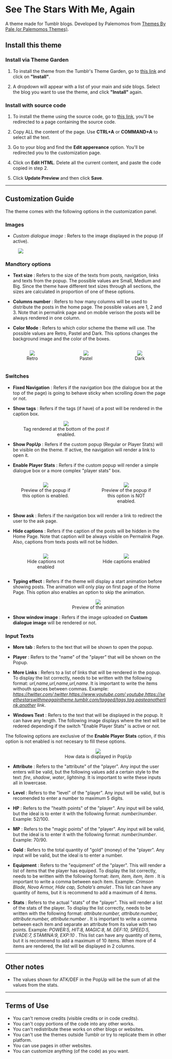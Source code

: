 # See The Stars With Me, Again

A theme made for Tumblr blogs. Developed by Palemomos from [Themes By Pale (or Palemomos Themes)](https://themesbypale.tumblr.com/). 

## Install this theme

### Install via Theme Garden

1. To install the theme from the Tumblr's Theme Garden, go to [this link](https://www.tumblr.com/theme/41258) and click on **"Install"**. 

2. A dropdown will appear with a list of your main and side blogs. Select the blog you want to use the theme, and click **"Install"** again.

### Install with source code

1. To install the theme using the source code, go to [this link](https://gitlab.com/Palemona/tumblr-themes/-/raw/master/See_The_Stars_With_Me,_Again/seethestarswithmeagain.html), you'll be redirected to a page containing the source code.

2. Copy ALL the content of the page. Use **CTRL+A** or **COMMAND+A** to select all the text.

3. Go to your blog and find the **Edit appereance** option. You'll be redirected you to the customization page.

4. Click on **Edit HTML**. Delete all the current content, and paste the code copied in step 2.

5. Click **Update Preview** and then click **Save**.

--------

## Customization Guide

The theme comes with the following options in the customization panel.

### Images

- *Custom dialogue image* : Refers to the image displayed in the popup (if active).

<figure style="width: 400px;">
    <img src="imgs/5.jpg" />
</figure>

### Mandtory options

- **Text size** : Refers to the size of the texts from posts, navigation, links and texts from the popup. The possible values are Small, Medium and Big. Since the theme have different text sizes through all sections, the sizes are calculated in proportion of one of these options.

- **Columns number** : Refers to how many columns will be used to distribute the posts in the home page. The possible values are 1, 2 and 3. Note that in permalink page and on mobile verison the posts will be always rendered in one column.

- **Color Mode** : Refers to which color scheme the theme will use. The possible values are Retro, Pastel and Dark. This options changes the background image and the color of the boxes.

<div style="display: flex;">
    <figure style="width: 300px; text-align: center;">
        <img src="imgs/retro.gif" />
        <figcaption>Retro</figcaption>
    </figure>
    <figure style="width: 300px; text-align: center;">
        <img src="imgs/pastel.gif" />
        <figcaption>Pastel</figcaption>
    </figure>
    <figure style="width: 300px; text-align: center;">
        <img src="imgs/dark.gif" />
        <figcaption>Dark</figcaption>
    </figure>
</div>

### Switches

- **Fixed Navigation** : Refers if the navigation box (the dialogue box at the top of the page) is going to behave sticky when scrolling down the page or not. 

- **Show tags** : Refers if the tags (if have) of a post will be rendered in the caption box.

 <figure style="width: 300px; text-align: center;">
    <img src="imgs/tag.png" />
    <figcaption>Tag rendered at the bottom of the post if enabled.</figcaption>
</figure>

- **Show PopUp** : Refers if the custom popup (Regular or Player Stats) will be visible on the theme. If active, the navigation will render a link to open it.

- **Enable Player Stats** : Refers if the custom popup will render a simple dialogue box or a more complex "player stats" box. 

<div style="display: flex;">
    <figure style="width: 400px; text-align: center;">
        <img src="imgs/4.jpg" />
        <figcaption>Preview of the popup if this option is enabled.</figcaption>
    </figure>
    <figure style="width: 400px; text-align: center;">
        <img src="imgs/dialogue.png" />
        <figcaption>Preview of the popup if this option is NOT enabled.</figcaption>
    </figure>
</div>



- **Show ask** : Refers if the navigation box will render a link to redirect the user to the ask page.

- **Hide captions** : Refers if the caption of the posts will be hidden in the Home Page. Note that caption will be always visible on Permalink Page. Also, captions from texts posts will not be hidden.

<div style="display: flex;">
    <figure style="width: 300px; text-align: center;">
        <img src="imgs/caption.png" />
        <figcaption>Hide captions not enabled</figcaption>
    </figure>
    <figure style="width: 300px; text-align: center;">
        <img src="imgs/nocaption.png" />
        <figcaption>Hide captions enabled</figcaption>
    </figure>
</div>

- **Typing effect** : Refers if the theme will display a start animation before showing posts. The animation will only play on first page of the Home Page. This option also enables an option to skip the animation.


<figure style="width: 500px; text-align: center;">
    <img src="imgs/retro.gif" />
    <figcaption>Preview of the animation</figcaption>
</figure>


- **Show window image** : Refers if the image uploaded on **Custom dialogue image** will be rendered or not.

### Input Texts

- **More tab** : Refers to the text that will be shown to open the popup.

- **Player** : Refers to the "name" of the "player" that will be shown on the Popup.

- **More Links** : Refers to a list of links that will be rendered in the popup. To display the list correctly, needs to be written with the following format: *url,name,url,name,url,name*. It is important to write the items withouth spaces between commas. Example: *https://twitter.com/,twitter,https://www.youtube.com/,youtube,https://seethestarswithmeagaintheme.tumblr.com/tagged/tags,tag,pasteanotherlink,another link*. 

- **Windows Text** : Refers to the text that will be displayed in the popup. It can have any length. The following image displays where the text will be redered depending if the switch "Enable Player Stats" is active or not.

The following options are exclusive of the **Enable Player Stats** option, if this option is not enabled is not necesary to fill these options.

<figure style="width: 500px; text-align: center;">
    <img src="imgs/playerstats.png" />
    <figcaption>How data is displayed in PopUp</figcaption>
</figure>

- **Attribute** : Refers to the "attribute" of the "player". Any input the user enters will be valid, but the following values add a certain style to the text: *fire*, *shadow*, *water*, *lightning*. It is important to write these inputs all in lowercase.

- **Level** : Refers to the "level" of the "player". Any input will be valid, but is recomended to enter a number to maximum 5 digits.

- **HP** : Refers to the "health points" of the "player". Any input will be valid, but the ideal is to enter it with the following format: *number*/*number*. Example: 52/100. 

- **MP** : Refers to the "magic points" of the "player". Any input will be valid, but the ideal is to enter it with the following format: *number*/*number*. Example: 70/90. 

- **Gold** : Refers to the total quantity of "gold" (money) of the "player". Any input will be valid, but the ideal is to enter a number.

- **Equipment** : Refers to the "equipment" of the "player". This will render a list of items that the player has equiped. To display the list correctly, needs to be written with the following format: *item, item, item, item* . It is important to write a comma between each item. Example: *Crimson Blade, Nova Armor, Hide cap, Schala's amulet* . This list can have any quantity of items, but it is recommend to add a maximum of 4 items.

- **Stats** : Refers to the actual "stats" of the "player". This will render a list of the stats of the player. To display the list correctly, needs to be written with the following format: *attribute:number, attribute:number, attribute:number, attribute:number* . It is important to write a comma between each item and separate an attribute from its value with two points. Example: *POWER:5, HIT:8, MAGIC:8, M. DEF:10, SPEED:5, EVADE:7, STAMINA:9, EXP:10* . This list can have any quantity of items, but it is recommend to add a maximum of 10 items. When more of 4 items are rendered, the list will be displayed in 2 columns.

--------
## Other notes

- The values shown for ATK/DEF in the PopUp will be the sum of all the values from the stats.

--------
## Terms of Use

- You can't remove credits (visible credits or in code credits).
- You can't copy portions of the code into any other works.
- You can't redistribute these works on other blogs or websites.
- You can't use the themes outside Tumblr or try to replicate them in other platform.
- You can use pages in other websites.
- You can customize anything (of the code) as you want.